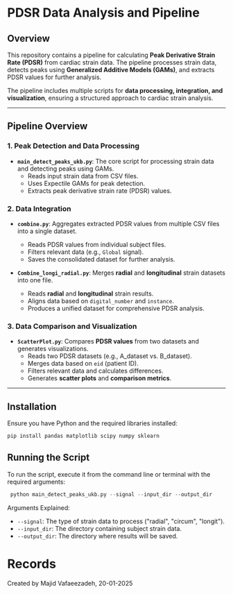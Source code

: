 # PDSR Data Analysis and Pipeline

## Overview

This repository contains a pipeline for calculating **Peak Derivative Strain Rate (PDSR)** from cardiac strain data. The pipeline processes strain data, detects peaks using **Generalized Additive Models (GAMs)**, and extracts PDSR values for further analysis.

The pipeline includes multiple scripts for **data processing, integration, and visualization**, ensuring a structured approach to cardiac strain analysis.

---

## **Pipeline Overview**

### **1. Peak Detection and Data Processing**
- **`main_detect_peaks_ukb.py`**: The core script for processing strain data and detecting peaks using GAMs.
  - Reads input strain data from CSV files.
  - Uses Expectile GAMs for peak detection.
  - Extracts peak derivative strain rate (PDSR) values.

### **2. Data Integration**
- **`combine.py`**: Aggregates extracted PDSR values from multiple CSV files into a single dataset.
  - Reads PDSR values from individual subject files.
  - Filters relevant data (e.g., `Global` signal).
  - Saves the consolidated dataset for further analysis.

- **`Combine_longi_radial.py`**: Merges **radial** and **longitudinal** strain datasets into one file.
  - Reads **radial** and **longitudinal** strain results.
  - Aligns data based on `digital_number` and `instance`.
  - Produces a unified dataset for comprehensive PDSR analysis.

### **3. Data Comparison and Visualization**
- **`ScatterPlot.py`**: Compares **PDSR values** from two datasets and generates visualizations.
  - Reads two PDSR datasets (e.g.,  A_dataset vs. B_dataset).
  - Merges data based on `eid` (patient ID).
  - Filters relevant data and calculates differences.
  - Generates **scatter plots** and **comparison metrics**.

---

## **Installation**
Ensure you have Python and the required libraries installed:

```bash
pip install pandas matplotlib scipy numpy sklearn

```

## Running the Script

To run the script, execute it from the command line or terminal with the required arguments:

```python
 python main_detect_peaks_ukb.py --signal --input_dir --output_dir 
```


Arguments Explained:
- `--signal`: The type of strain data to process ("radial", "circum", "longit").
- `--input_dir`: The directory containing subject strain data.
- `--output_dir`: The directory where results will be saved.

# Records
Created by Majid Vafaeezadeh, 20-01-2025
